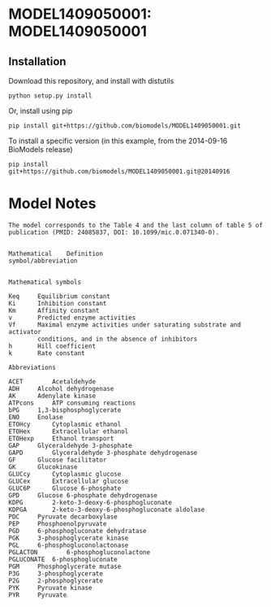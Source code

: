 # MODEL1409050001: MODEL1409050001

## Installation

Download this repository, and install with distutils

`python setup.py install`

Or, install using pip

`pip install git+https://github.com/biomodels/MODEL1409050001.git`

To install a specific version (in this example, from the 2014-09-16 BioModels release)

`pip install git+https://github.com/biomodels/MODEL1409050001.git@20140916`


# Model Notes

    
    
    The model corresponds to the Table 4 and the last column of table 5 of publication (PMID: 24085837, DOI: 10.1099/mic.0.071340-0).
    
    
    Mathematical	Definition			
    symbol/abbreviation				
    				
    				
    Mathematical symbols				
    				
    Keq		Equilibrium constant			
    Ki		Inhibition constant			
    Km		Affinity constant			
    v		Predicted enzyme activities			
    Vf		Maximal enzyme activities under saturating substrate and activator			
    		conditions, and in the absence of inhibitors			
    h		Hill coefficient
    k		Rate constant			
    				
    Abbreviations				
    				
    ACET		Acetaldehyde			
    ADH		Alcohol dehydrogenase			
    AK		Adenylate kinase			
    ATPcons		ATP consuming reactions			
    bPG		1,3-bisphosphoglycerate			
    ENO		Enolase		 	
    ETOHcy		Cytoplasmic ethanol 			
    ETOHex		Extracellular ethanol			
    ETOHexp		Ethanol transport			
    GAP		Glyceraldehyde 3-phosphate 			
    GAPD		Glyceraldehyde 3-phosphate dehydrogenase 			
    GF		Glucose facilitator			
    GK		Glucokinase 			
    GLUCcy		Cytoplasmic glucose			
    GLUCex		Extracellular glucose			
    GLUC6P		Glucose 6-phosphate			
    GPD		Glucose 6-phosphate dehydrogenase			
    KDPG		2-keto-3-deoxy-6-phosphogluconate			
    KDPGA		2-keto-3-deoxy-6-phosphogluconate aldolase			
    PDC		Pyruvate decarboxylase			
    PEP		Phosphoenolpyruvate			
    PGD		6-phosphogluconate dehydratase 			
    PGK		3-phosphoglycerate kinase			
    PGL		6-phosphogluconolactonase			
    PGLACTON		6-phosphogluconolactone			
    PGLUCONATE	6-phosphogluconate			
    PGM		Phosphoglycerate mutase			
    P3G		3-phosphoglycerate			
    P2G		2-phosphoglycerate			
    PYK		Pyruvate kinase			
    PYR		Pyruvate


